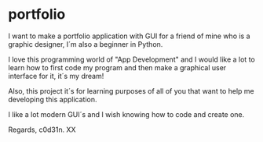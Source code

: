 # portfolio
I want to make a portfolio application with GUI for a friend of mine who is a graphic designer, I´m also a beginner in Python.

I love this programming world of "App Development" and I would like a lot to learn how to first code my program and then make a graphical
user interface for it, it´s my dream! 

Also, this project it´s for learning purposes of all of you that want to help me developing this application.

I like a lot modern GUI´s and I wish knowing how to code and create one. 

Regards, c0d31n.
XX

